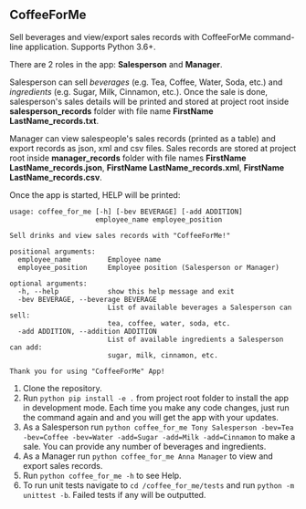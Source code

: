 ## CoffeeForMe
Sell beverages and view/export sales records with CoffeeForMe command-line application.
Supports Python 3.6+.

There are 2 roles in the app: **Salesperson** and **Manager**.

Salesperson can sell _beverages_ (e.g. Tea, Coffee, Water, Soda, etc.) and _ingredients_ (e.g. Sugar, Milk, Cinnamon, etc.). Once the sale is done, salesperson's sales details will be printed and stored at project root inside **salesperson_records** folder with file name **FirstName LastName_records.txt**.

Manager can view salespeople's sales records (printed as a table) and export records as json, xml and csv files. Sales records are stored at project root inside **manager_records** folder with file names **FirstName LastName_records.json**, **FirstName LastName_records.xml**, **FirstName LastName_records.csv**.

Once the app is started, HELP will be printed:
```
usage: coffee_for_me [-h] [-bev BEVERAGE] [-add ADDITION]
                     employee_name employee_position

Sell drinks and view sales records with "CoffeeForMe!"

positional arguments:
  employee_name         Employee name
  employee_position     Employee position (Salesperson or Manager)

optional arguments:
  -h, --help            show this help message and exit
  -bev BEVERAGE, --beverage BEVERAGE
                        List of available beverages a Salesperson can sell:
                        tea, coffee, water, soda, etc.
  -add ADDITION, --addition ADDITION
                        List of available ingredients a Salesperson can add:
                        sugar, milk, cinnamon, etc.

Thank you for using "CoffeeForMe" App!
```

1. Clone the repository.
2. Run ```python pip install -e .``` from project root folder to install the app in development mode. Each time you make any code changes, just run the command again and and you will get the app with your updates.
3. As a Salesperson run ```python coffee_for_me Tony Salesperson -bev=Tea -bev=Coffee -bev=Water -add=Sugar -add=Milk -add=Cinnamon``` to make a sale. You can provide any number of beverages and ingredients.
4. As a Manager run ```python coffee_for_me Anna Manager``` to view and export sales records.
5. Run ```python coffee_for_me -h```  to see Help.
6. To run unit tests navigate to ```cd /coffee_for_me/tests``` and run ```python -m unittest -b```. Failed tests if any will be outputted.